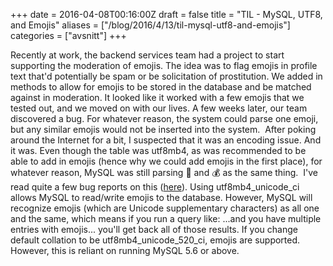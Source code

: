 +++
date = 2016-04-08T00:16:00Z
draft = false
title = "TIL - MySQL, UTF8, and Emojis"
aliases = ["/blog/2016/4/13/til-mysql-utf8-and-emojis"]
categories = ["avsnitt"]
+++

Recently at work, the backend services team had a project to start supporting the moderation of emojis. The idea was to flag emojis in profile text that'd potentially be spam or be solicitation of prostitution. We added in methods to allow for emojis to be stored in the database and be matched against in moderation. It looked like it worked with a few emojis that we tested out, and we moved on with our lives.
A few weeks later, our team discovered a bug. For whatever reason, the system could parse one emoji, but any similar emojis would not be inserted into the system.&nbsp;
After poking around the Internet for a bit, I suspected that it was an encoding issue. And it was. Even though the table was utf8mb4, as was recommended to be able to add in emojis (hence why we could add emojis in the first place), for whatever reason, MySQL was still parsing 💸 and 💰 as the same thing.&nbsp;
I've read quite a few bug reports on this ([here](https://core.trac.wordpress.org/ticket/32105)). Using utf8mb4_unicode_ci allows MySQL to read/write emojis to the database. However, MySQL will recognize emojis (which are Unicode supplementary characters) as all one and the same, which means if you run a query like:
...and you have multiple entries with emojis... you'll get back all of those results.
If you change default collation to be utf8mb4_unicode_520_ci, emojis are supported. However, this is reliant on running MySQL 5.6 or above.

